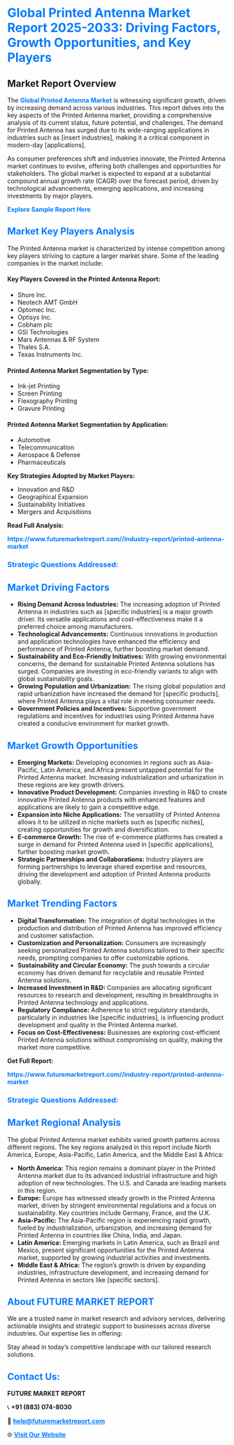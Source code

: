<h1 style="color: #007BFF;">Global Printed Antenna Market Report 2025-2033: Driving Factors, Growth Opportunities, and Key Players</h1>

<section id="overview">
<h2>Market Report Overview</h2>
<p>The <a href="https://www.futuremarketreport.com//industry-report/printed-antenna-market" style="color: #007BFF; text-decoration: none;"><strong>Global Printed Antenna Market</strong></a> is witnessing significant growth, driven by increasing demand across various industries. This report delves into the key aspects of the Printed Antenna market, providing a comprehensive analysis of its current status, future potential, and challenges. The demand for Printed Antenna has surged due to its wide-ranging applications in industries such as [insert industries], making it a critical component in modern-day [applications].</p>
<p>As consumer preferences shift and industries innovate, the Printed Antenna market continues to evolve, offering both challenges and opportunities for stakeholders. The global market is expected to expand at a substantial compound annual growth rate (CAGR) over the forecast period, driven by technological advancements, emerging applications, and increasing investments by major players.</p>
</section>

<section id="overview">
<p><a href="https://www.futuremarketreport.com//request-sample/reportId=59722" style="color: #007BFF; text-decoration: none;"><strong>Explore Sample Report Here</strong></a></p>
</section>

<section id="key-players">
<h2 style="color: #007BFF;">Market Key Players Analysis</h2>
<p>The Printed Antenna market is characterized by intense competition among key players striving to capture a larger market share. Some of the leading companies in the market include:</p>
<h4>Key Players Covered in the Printed Antenna Report:</h4>
<ul><li>Shure Inc.</li><li>Neotech AMT GmbH</li><li>Optomec Inc.</li><li>Optisys Inc.</li><li>Cobham plc</li><li>GSI Technologies</li><li>Mars Antennas &amp; RF System</li><li>Thales S.A.</li><li>Texas Instruments Inc.</li></ul>
<h4>Printed Antenna Market Segmentation by Type:</h4>
<ul><li>Ink-jet Printing</li><li>Screen Printing</li><li>Flexography Printing</li><li>Gravure Printing</li></ul>

<h4>Printed Antenna Market Segmentation by Application:</h4>
<ul><li>Automotive</li><li>Telecommunication</li><li>Aerospace &amp; Defense</li><li>Pharmaceuticals</li></ul>
<p><strong>Key Strategies Adopted by Market Players:</strong></p>
<ul>
<li>Innovation and R&D</li>
<li>Geographical Expansion</li>
<li>Sustainability Initiatives</li>
<li>Mergers and Acquisitions</li>
</ul>
</section>

<section>
<p><strong>Read Full Analysis: </strong></p><a href="https://www.futuremarketreport.com//industry-report/printed-antenna-market" style="color: #007BFF; text-decoration: none;"><strong>https://www.futuremarketreport.com//industry-report/printed-antenna-market</strong></a>
<h3 style="color: #007BFF;">Strategic Questions Addressed:</h3>
</section>

<section id="driving-factors">
<h2 style="color: #007BFF;">Market Driving Factors</h2>
<ul>
<li><strong>Rising Demand Across Industries:</strong> The increasing adoption of Printed Antenna in industries such as [specific industries] is a major growth driver. Its versatile applications and cost-effectiveness make it a preferred choice among manufacturers.</li>
<li><strong>Technological Advancements:</strong> Continuous innovations in production and application technologies have enhanced the efficiency and performance of Printed Antenna, further boosting market demand.</li>
<li><strong>Sustainability and Eco-Friendly Initiatives:</strong> With growing environmental concerns, the demand for sustainable Printed Antenna solutions has surged. Companies are investing in eco-friendly variants to align with global sustainability goals.</li>
<li><strong>Growing Population and Urbanization:</strong> The rising global population and rapid urbanization have increased the demand for [specific products], where Printed Antenna plays a vital role in meeting consumer needs.</li>
<li><strong>Government Policies and Incentives:</strong> Supportive government regulations and incentives for industries using Printed Antenna have created a conducive environment for market growth.</li>
</ul>
</section>

<section id="growth-opportunities">
<h2 style="color: #007BFF;">Market Growth Opportunities</h2>
<ul>
<li><strong>Emerging Markets:</strong> Developing economies in regions such as Asia-Pacific, Latin America, and Africa present untapped potential for the Printed Antenna market. Increasing industrialization and urbanization in these regions are key growth drivers.</li>
<li><strong>Innovative Product Development:</strong> Companies investing in R&D to create innovative Printed Antenna products with enhanced features and applications are likely to gain a competitive edge.</li>
<li><strong>Expansion into Niche Applications:</strong> The versatility of Printed Antenna allows it to be utilized in niche markets such as [specific niches], creating opportunities for growth and diversification.</li>
<li><strong>E-commerce Growth:</strong> The rise of e-commerce platforms has created a surge in demand for Printed Antenna used in [specific applications], further boosting market growth.</li>
<li><strong>Strategic Partnerships and Collaborations:</strong> Industry players are forming partnerships to leverage shared expertise and resources, driving the development and adoption of Printed Antenna products globally.</li>
</ul>
</section>

<section id="trending-factors">
<h2 style="color: #007BFF;">Market Trending Factors</h2>
<ul>
<li><strong>Digital Transformation:</strong> The integration of digital technologies in the production and distribution of Printed Antenna has improved efficiency and customer satisfaction.</li>
<li><strong>Customization and Personalization:</strong> Consumers are increasingly seeking personalized Printed Antenna solutions tailored to their specific needs, prompting companies to offer customizable options.</li>
<li><strong>Sustainability and Circular Economy:</strong> The push towards a circular economy has driven demand for recyclable and reusable Printed Antenna solutions.</li>
<li><strong>Increased Investment in R&D:</strong> Companies are allocating significant resources to research and development, resulting in breakthroughs in Printed Antenna technology and applications.</li>
<li><strong>Regulatory Compliance:</strong> Adherence to strict regulatory standards, particularly in industries like [specific industries], is influencing product development and quality in the Printed Antenna market.</li>
<li><strong>Focus on Cost-Effectiveness:</strong> Businesses are exploring cost-efficient Printed Antenna solutions without compromising on quality, making the market more competitive.</li>
</ul>
</section>

<section>
<p><strong>Get Full Report: </strong></p><a href="https://www.futuremarketreport.com//industry-report/printed-antenna-market" style="color: #007BFF; text-decoration: none;"><strong>https://www.futuremarketreport.com//industry-report/printed-antenna-market</strong></a>
<h3 style="color: #007BFF;">Strategic Questions Addressed:</h3>
</section>


<section id="regional-analysis">
<h2 style="color: #007BFF;">Market Regional Analysis</h2>
<p>The global Printed Antenna market exhibits varied growth patterns across different regions. The key regions analyzed in this report include North America, Europe, Asia-Pacific, Latin America, and the Middle East & Africa:</p>
<ul>
<li><strong>North America:</strong> This region remains a dominant player in the Printed Antenna market due to its advanced industrial infrastructure and high adoption of new technologies. The U.S. and Canada are leading markets in this region.</li>
<li><strong>Europe:</strong> Europe has witnessed steady growth in the Printed Antenna market, driven by stringent environmental regulations and a focus on sustainability. Key countries include Germany, France, and the U.K.</li>
<li><strong>Asia-Pacific:</strong> The Asia-Pacific region is experiencing rapid growth, fueled by industrialization, urbanization, and increasing demand for Printed Antenna in countries like China, India, and Japan.</li>
<li><strong>Latin America:</strong> Emerging markets in Latin America, such as Brazil and Mexico, present significant opportunities for the Printed Antenna market, supported by growing industrial activities and investments.</li>
<li><strong>Middle East & Africa:</strong> The region’s growth is driven by expanding industries, infrastructure development, and increasing demand for Printed Antenna in sectors like [specific sectors].</li>
</ul>
</section>

<footer>
<h2 style="color: #007BFF;">About FUTURE MARKET REPORT</h2>
<p>We are a trusted name in market research and advisory services, delivering actionable insights and strategic support to businesses across diverse industries. Our expertise lies in offering:</p>

<p>Stay ahead in today’s competitive landscape with our tailored research solutions.</p>

<h2 style="color: #007BFF;">Contact Us:</h2>
<p><strong>FUTURE MARKET REPORT</strong></p>
<p>📞 <strong>+91 (883) 074-8030</strong></p>
<p>📧 <strong><a href="mailto:help@futuremarketreport.com" style="color: #007BFF;">help@futuremarketreport.com</a></strong></p>
<p>🌐 <strong><a href="https://www.futuremarketreport.com/" style="color: #007BFF;">Visit Our Website</a></strong></p>
</footer>